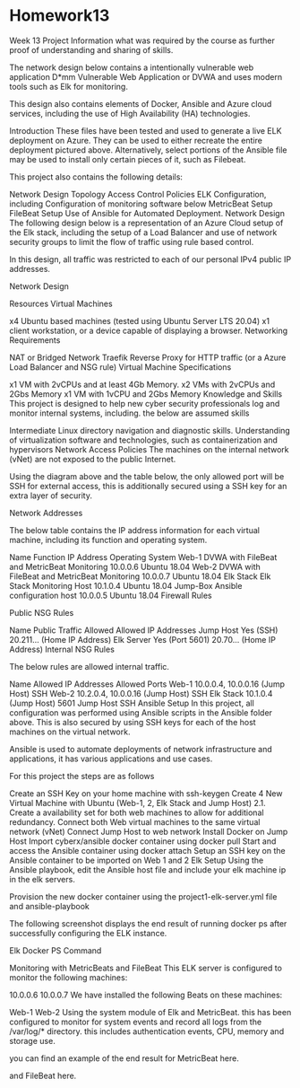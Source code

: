# Homework13
Week 13
Project Information
what was required by the course as further proof of understanding and sharing of skills.

The network design below contains a intentionally vulnerable web application D*mm Vulnerable Web Application or DVWA and uses modern tools such as Elk for monitoring.

This design also contains elements of Docker, Ansible and Azure cloud services, including the use of High Availability (HA) technologies.

Introduction
These files have been tested and used to generate a live ELK deployment on Azure. They can be used to either recreate the entire deployment pictured above. Alternatively, select portions of the Ansible file may be used to install only certain pieces of it, such as Filebeat.

This project also contains the following details:

Network Design Topology
Access Control Policies
ELK Configuration, including Configuration of monitoring software below
MetricBeat Setup
FileBeat Setup
Use of Ansible for Automated Deployment.
Network Design
The following design below is a representation of an Azure Cloud setup of the Elk stack, including the setup of a Load Balancer and use of network security groups to limit the flow of traffic using rule based control.

In this design, all traffic was restricted to each of our personal IPv4 public IP addresses.

Network Design

Resources
Virtual Machines

x4 Ubuntu based machines (tested using Ubuntu Server LTS 20.04)
x1 client workstation, or a device capable of displaying a browser.
Networking Requirements

NAT or Bridged Network
Traefik Reverse Proxy for HTTP traffic (or a Azure Load Balancer and NSG rule)
Virtual Machine Specifications

x1 VM with 2vCPUs and at least 4Gb Memory.
x2 VMs with 2vCPUs and 2Gbs Memory
x1 VM with 1vCPU and 2Gbs Memory
Knowledge and Skills This project is designed to help new cyber security professionals log and monitor internal systems, including. the below are assumed skills

Intermediate Linux directory navigation and diagnostic skills.
Understanding of virtualization software and technologies, such as containerization and hypervisors
Network Access Policies The machines on the internal network (vNet) are not exposed to the public Internet.

Using the diagram above and the table below, the only allowed port will be SSH for external access, this is additionally secured using a SSH key for an extra layer of security.

Network Addresses

The below table contains the IP address information for each virtual machine, including its function and operating system.

Name	Function	IP Address	Operating System
Web-1	DVWA with FileBeat and MetricBeat Monitoring	10.0.0.6	Ubuntu 18.04
Web-2	DVWA with FileBeat and MetricBeat Monitoring	10.0.0.7	Ubuntu 18.04
Elk Stack	Elk Stack Monitoring Host	10.1.0.4	Ubuntu 18.04
Jump-Box	Ansible configuration host	10.0.0.5	Ubuntu 18.04
Firewall Rules

Public NSG Rules

Name	Public Traffic Allowed	Allowed IP Addresses
Jump Host	Yes (SSH)	20.211... (Home IP Address)
Elk Server	Yes (Port 5601)	20.70... (Home IP Address)
Internal NSG Rules

The below rules are allowed internal traffic.

Name	Allowed IP Addresses	Allowed Ports
Web-1	10.0.0.4, 10.0.0.16 (Jump Host)	SSH
Web-2	10.2.0.4, 10.0.0.16 (Jump Host)	SSH
Elk Stack	10.1.0.4 (Jump Host)	5601
Jump Host		SSH
Ansible Setup
In this project, all configuration was performed using Ansible scripts in the Ansible folder above. This is also secured by using SSH keys for each of the host machines on the virtual network.

Ansible is used to automate deployments of network infrastructure and applications, it has various applications and use cases.

For this project the steps are as follows

Create an SSH Key on your home machine with ssh-keygen
Create 4 New Virtual Machine with Ubuntu (Web-1, 2, Elk Stack and Jump Host) 2.1. Create a availability set for both web machines to allow for additional redundancy.
Connect both Web virtual machines to the same virtual network (vNet)
Connect Jump Host to web network
Install Docker on Jump Host
Import cyberx/ansible docker container using docker pull
Start and access the Ansible container using docker attach
Setup an SSH key on the Ansible container to be imported on Web 1 and 2
Elk Setup
Using the Ansible playbook, edit the Ansible host file and include your elk machine ip in the elk servers.

Provision the new docker container using the project1-elk-server.yml file and ansible-playbook <filepath>

The following screenshot displays the end result of running docker ps after successfully configuring the ELK instance.

Elk Docker PS Command

Monitoring with MetricBeats and FileBeat
This ELK server is configured to monitor the following machines:

10.0.0.6
10.0.0.7
We have installed the following Beats on these machines:

Web-1
Web-2
Using the system module of Elk and MetricBeat. this has been configured to monitor for system events and record all logs from the /var/log/* directory. this includes authentication events, CPU, memory and storage use.

you can find an example of the end result for MetricBeat here.



and FileBeat here.

